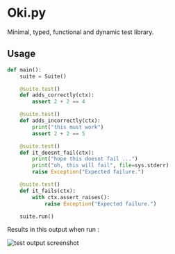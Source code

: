 # Oki.py

Minimal, typed, functional and dynamic test library.

## Usage

```py
def main():
    suite = Suite()

    @suite.test()
    def adds_correctly(ctx):
        assert 2 + 2 == 4

    @suite.test()
    def adds_incorrectly(ctx):
        print("this must work")
        assert 2 + 2 == 5

    @suite.test()
    def it_doesnt_fail(ctx):
        print("hope this doesnt fail ...")
        print("oh, this will fail", file=sys.stderr)
        raise Exception("Expected failure.")

    @suite.test()
    def it_fails(ctx):
        with ctx.assert_raises():
            raise Exception("Expected failure.")

    suite.run()
```

Results in this output when run :

![test output screenshot](./assets/output.png)
